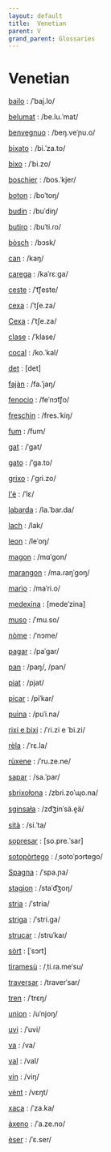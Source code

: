 ```yaml
---
layout: default
title:  Venetian
parent: V
grand_parent: Glossaries
---
```


# Venetian


[bailo](https://en.wiktionary.org/wiki/?curid=360052)
: /ˈbaj.lo/

[belumat](https://en.wiktionary.org/wiki/?curid=2972797)
: /be.lu.ˈmat/

[benvegnuo](https://en.wiktionary.org/wiki/?curid=2973404)
: /beŋ.veˈɲu.o/

[bixato](https://en.wiktionary.org/wiki/?curid=2972826)
: /bi.ˈza.to/

[bixo](https://en.wiktionary.org/wiki/?curid=826347)
: /ˈbi.zo/

[boschier](https://en.wiktionary.org/wiki/?curid=6948254)
: /bos.ˈkjer/

[boton](https://en.wiktionary.org/wiki/?curid=1849867)
: /boˈtoŋ/

[budin](https://en.wiktionary.org/wiki/?curid=2972988)
: /buˈdiŋ/

[butiro](https://en.wiktionary.org/wiki/?curid=2972989)
: /buˈti.ɾo/

[bòsch](https://en.wiktionary.org/wiki/?curid=6948262)
: /bɔsk/

[can](https://en.wiktionary.org/wiki/?curid=1574)
: /kaŋ/

[carega](https://en.wiktionary.org/wiki/?curid=826345)
: /kaˈrɛːɡa/

[ceste](https://en.wiktionary.org/wiki/?curid=791080)
: /ˈt͡ʃeste/

[cexa](https://en.wiktionary.org/wiki/?curid=3056176)
: /ˈtʃe.za/

[Cexa](https://en.wiktionary.org/wiki/?curid=7888895)
: /ˈtʃe.za/

[clase](https://en.wiktionary.org/wiki/?curid=329965)
: /ˈklase/

[cocal](https://en.wiktionary.org/wiki/?curid=3056182)
: /ko.ˈkal/

[det](https://en.wiktionary.org/wiki/?curid=49392)
: [det]

[fajàn](https://en.wiktionary.org/wiki/?curid=3174439)
: /fa.ˈjaŋ/

[fenocio](https://en.wiktionary.org/wiki/?curid=988215)
: /feˈnɔt͡ʃo/

[freschin](https://en.wiktionary.org/wiki/?curid=4464714)
: /fres.ˈkiŋ/

[fum](https://en.wiktionary.org/wiki/?curid=273857)
: /fum/

[gat](https://en.wiktionary.org/wiki/?curid=65872)
: /ˈɡat/

[gato](https://en.wiktionary.org/wiki/?curid=46582)
: /ˈɡa.to/

[grixo](https://en.wiktionary.org/wiki/?curid=3052223)
: /ˈɡɾi.zo/

[l'è](https://en.wiktionary.org/wiki/?curid=5010291)
: /ˈlɛ/

[labarda](https://en.wiktionary.org/wiki/?curid=4183927)
: /la.ˈbar.da/

[lach](https://en.wiktionary.org/wiki/?curid=235707)
: /lak/

[leon](https://en.wiktionary.org/wiki/?curid=188223)
: /leˈoŋ/

[magon](https://en.wiktionary.org/wiki/?curid=1046244)
: /mɑˈɡon/

[marangon](https://en.wiktionary.org/wiki/?curid=7850729)
: /ma.ɾaŋˈɡoŋ/

[marìo](https://en.wiktionary.org/wiki/?curid=3059874)
: /maˈri.o/

[medexina](https://en.wiktionary.org/wiki/?curid=3060441)
: [medeˈzina]

[muso](https://en.wiktionary.org/wiki/?curid=262063)
: /ˈmu.so/

[nòme](https://en.wiktionary.org/wiki/?curid=6948272)
: /ˈnɔme/

[pagar](https://en.wiktionary.org/wiki/?curid=258256)
: /paˈɡar/

[pan](https://en.wiktionary.org/wiki/?curid=499412)
: /paŋ/, /pan/

[piat](https://en.wiktionary.org/wiki/?curid=3279219)
: /pjat/

[picar](https://en.wiktionary.org/wiki/?curid=263095)
: /piˈkar/

[puìna](https://en.wiktionary.org/wiki/?curid=6368550)
: /puˈi.na/

[rixi e bixi](https://en.wiktionary.org/wiki/?curid=3053321)
: /ˈɾi.zi e ˈbi.zi/

[rèla](https://en.wiktionary.org/wiki/?curid=4662579)
: /ˈrɛ.la/

[rùxene](https://en.wiktionary.org/wiki/?curid=3067531)
: /ˈru.ze.ne/

[sapar](https://en.wiktionary.org/wiki/?curid=3666435)
: /sa.ˈpar/

[sbrixołona](https://en.wiktionary.org/wiki/?curid=3058551)
: /zbɾi.zoˈɰo.na/

[sginsała](https://en.wiktionary.org/wiki/?curid=3058556)
: /zd͡ʒinˈsä.e̯ä/

[sità](https://en.wiktionary.org/wiki/?curid=324099)
: /si.ˈta/

[sopresar](https://en.wiktionary.org/wiki/?curid=4077378)
: [so.pre.ˈsar]

[sotopòrtego](https://en.wiktionary.org/wiki/?curid=3066027)
: /ˌsotoˈpɔrteɡo/

[Spagna](https://en.wiktionary.org/wiki/?curid=86464)
: /ˈspa.ɲa/

[stagion](https://en.wiktionary.org/wiki/?curid=7802717)
: /staˈd͡ʒoŋ/

[stria](https://en.wiktionary.org/wiki/?curid=82089)
: /ˈstria/

[striga](https://en.wiktionary.org/wiki/?curid=321605)
: /ˈstri.ɡa/

[strucar](https://en.wiktionary.org/wiki/?curid=4580172)
: /stɾuˈkaɾ/

[sòrt](https://en.wiktionary.org/wiki/?curid=4409885)
: [ˈsɔrt]

[tiramesù](https://en.wiktionary.org/wiki/?curid=3060256)
: /ˌti.ɾa.meˈsu/

[traversar](https://en.wiktionary.org/wiki/?curid=3075942)
: /traverˈsar/

[tren](https://en.wiktionary.org/wiki/?curid=50735)
: /ˈtrɛŋ/

[union](https://en.wiktionary.org/wiki/?curid=35271)
: /uˈnjoŋ/

[uvi](https://en.wiktionary.org/wiki/?curid=276403)
: /ˈuvi/

[va](https://en.wiktionary.org/wiki/?curid=51558)
: /va/

[val](https://en.wiktionary.org/wiki/?curid=51748)
: /val/

[vin](https://en.wiktionary.org/wiki/?curid=74876)
: /viŋ/

[vènt](https://en.wiktionary.org/wiki/?curid=4195327)
: /vɛŋt/

[xaca](https://en.wiktionary.org/wiki/?curid=2976406)
: /ˈza.ka/

[àxeno](https://en.wiktionary.org/wiki/?curid=2971150)
: /ˈa.ze.no/

[èser](https://en.wiktionary.org/wiki/?curid=2970398)
: /ˈɛ.ser/

